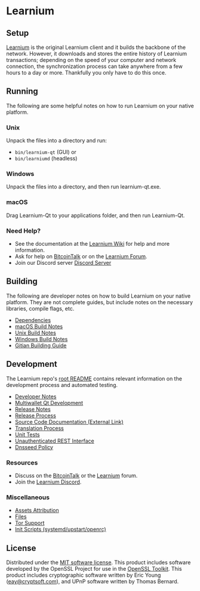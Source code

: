 Learnium
=============

Setup
---------------------
[Learnium](http://learnium.org/wallet) is the original Learnium client and it builds the backbone of the network. However, it downloads and stores the entire history of Learnium transactions; depending on the speed of your computer and network connection, the synchronization process can take anywhere from a few hours to a day or more. Thankfully you only have to do this once.

Running
---------------------
The following are some helpful notes on how to run Learnium on your native platform.

### Unix

Unpack the files into a directory and run:

- `bin/learnium-qt` (GUI) or
- `bin/learniumd` (headless)

### Windows

Unpack the files into a directory, and then run learnium-qt.exe.

### macOS

Drag Learnium-Qt to your applications folder, and then run Learnium-Qt.

### Need Help?

* See the documentation at the [Learnium Wiki](https://github.com/Learnium-Project/Learnium/wiki)
for help and more information.
* Ask for help on [BitcoinTalk](https://bitcointalk.org/index.php?topic=1262920.0) or on the [Learnium Forum](http://forum.learnium.org/).
* Join our Discord server [Discord Server](https://discord.learnium.org)

Building
---------------------
The following are developer notes on how to build Learnium on your native platform. They are not complete guides, but include notes on the necessary libraries, compile flags, etc.

- [Dependencies](dependencies.md)
- [macOS Build Notes](build-osx.md)
- [Unix Build Notes](build-unix.md)
- [Windows Build Notes](build-windows.md)
- [Gitian Building Guide](gitian-building.md)

Development
---------------------
The Learnium repo's [root README](/README.md) contains relevant information on the development process and automated testing.

- [Developer Notes](developer-notes.md)
- [Multiwallet Qt Development](multiwallet-qt.md)
- [Release Notes](release-notes.md)
- [Release Process](release-process.md)
- [Source Code Documentation (External Link)](https://www.fuzzbawls.pw/learnium/doxygen/)
- [Translation Process](translation_process.md)
- [Unit Tests](unit-tests.md)
- [Unauthenticated REST Interface](REST-interface.md)
- [Dnsseed Policy](dnsseed-policy.md)

### Resources
* Discuss on the [BitcoinTalk](https://bitcointalk.org/index.php?topic=1262920.0) or the [Learnium](http://forum.learnium.org/) forum.
* Join the [Learnium Discord](https://discord.learnium.org).

### Miscellaneous
- [Assets Attribution](assets-attribution.md)
- [Files](files.md)
- [Tor Support](tor.md)
- [Init Scripts (systemd/upstart/openrc)](init.md)

License
---------------------
Distributed under the [MIT software license](/COPYING).
This product includes software developed by the OpenSSL Project for use in the [OpenSSL Toolkit](https://www.openssl.org/). This product includes
cryptographic software written by Eric Young ([eay@cryptsoft.com](mailto:eay@cryptsoft.com)), and UPnP software written by Thomas Bernard.
